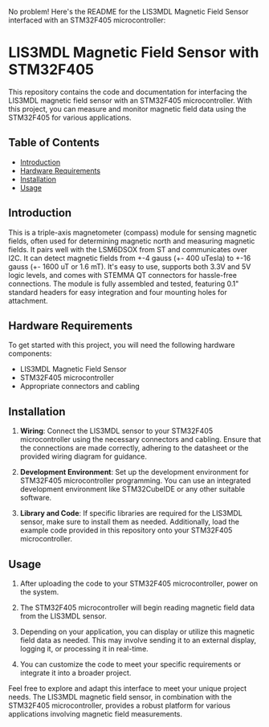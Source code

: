 No problem! Here's the README for the LIS3MDL Magnetic Field Sensor interfaced with an STM32F405 microcontroller:

# LIS3MDL Magnetic Field Sensor with STM32F405

This repository contains the code and documentation for interfacing the LIS3MDL magnetic field sensor with an STM32F405 microcontroller. With this project, you can measure and monitor magnetic field data using the STM32F405 for various applications.

## Table of Contents

- [Introduction](#introduction)
- [Hardware Requirements](#hardware-requirements)
- [Installation](#installation)
- [Usage](#usage)

## Introduction

This is a triple-axis magnetometer (compass) module for sensing magnetic fields, often used for determining magnetic north and measuring magnetic fields. It pairs well with the LSM6DSOX from ST and communicates over I2C. It can detect magnetic fields from +-4 gauss (+- 400 uTesla) to +-16 gauss (+- 1600 uT or 1.6 mT). It's easy to use, supports both 3.3V and 5V logic levels, and comes with STEMMA QT connectors for hassle-free connections. The module is fully assembled and tested, featuring 0.1" standard headers for easy integration and four mounting holes for attachment.

## Hardware Requirements

To get started with this project, you will need the following hardware components:

- LIS3MDL Magnetic Field Sensor
- STM32F405 microcontroller
- Appropriate connectors and cabling

## Installation

1. **Wiring**: Connect the LIS3MDL sensor to your STM32F405 microcontroller using the necessary connectors and cabling. Ensure that the connections are made correctly, adhering to the datasheet or the provided wiring diagram for guidance.

2. **Development Environment**: Set up the development environment for STM32F405 microcontroller programming. You can use an integrated development environment like STM32CubeIDE or any other suitable software.

3. **Library and Code**: If specific libraries are required for the LIS3MDL sensor, make sure to install them as needed. Additionally, load the example code provided in this repository onto your STM32F405 microcontroller.

## Usage

1. After uploading the code to your STM32F405 microcontroller, power on the system.

2. The STM32F405 microcontroller will begin reading magnetic field data from the LIS3MDL sensor.

3. Depending on your application, you can display or utilize this magnetic field data as needed. This may involve sending it to an external display, logging it, or processing it in real-time.

4. You can customize the code to meet your specific requirements or integrate it into a broader project.

Feel free to explore and adapt this interface to meet your unique project needs. The LIS3MDL magnetic field sensor, in combination with the STM32F405 microcontroller, provides a robust platform for various applications involving magnetic field measurements.
